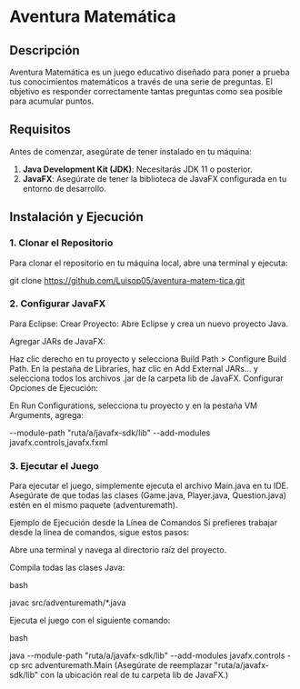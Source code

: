 # Aventura Matemática

## Descripción
Aventura Matemática es un juego educativo diseñado para poner a prueba tus conocimientos matemáticos a través de una serie de preguntas. El objetivo es responder correctamente tantas preguntas como sea posible para acumular puntos.

## Requisitos

Antes de comenzar, asegúrate de tener instalado en tu máquina:

1. **Java Development Kit (JDK)**: Necesitarás JDK 11 o posterior.
2. **JavaFX**: Asegúrate de tener la biblioteca de JavaFX configurada en tu entorno de desarrollo.

## Instalación y Ejecución

### 1. Clonar el Repositorio

Para clonar el repositorio en tu máquina local, abre una terminal y ejecuta:

git clone https://github.com/Luisop05/aventura-matem-tica.git

### 2. Configurar JavaFX


Para Eclipse:
Crear Proyecto: Abre Eclipse y crea un nuevo proyecto Java.

Agregar JARs de JavaFX:

Haz clic derecho en tu proyecto y selecciona Build Path > Configure Build Path.
En la pestaña de Libraries, haz clic en Add External JARs... y selecciona todos los archivos .jar de la carpeta lib de JavaFX.
Configurar Opciones de Ejecución:

En Run Configurations, selecciona tu proyecto y en la pestaña VM Arguments, agrega:

--module-path "ruta/a/javafx-sdk/lib" --add-modules javafx.controls,javafx.fxml

### 3. Ejecutar el Juego
Para ejecutar el juego, simplemente ejecuta el archivo Main.java en tu IDE. Asegúrate de que todas las clases (Game.java, Player.java, Question.java) estén en el mismo paquete (adventuremath).

Ejemplo de Ejecución desde la Línea de Comandos
Si prefieres trabajar desde la línea de comandos, sigue estos pasos:

Abre una terminal y navega al directorio raíz del proyecto.

Compila todas las clases Java:

bash

javac src/adventuremath/*.java

Ejecuta el juego con el siguiente comando:

bash

java --module-path "ruta/a/javafx-sdk/lib" --add-modules javafx.controls -cp src adventuremath.Main
(Asegúrate de reemplazar "ruta/a/javafx-sdk/lib" con la ubicación real de tu carpeta lib de JavaFX.)



